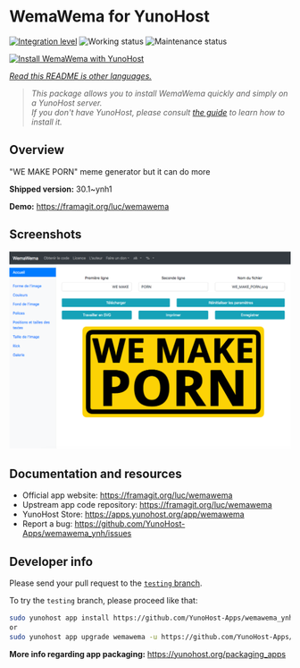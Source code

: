 <!--
N.B.: This README was automatically generated by <https://github.com/YunoHost/apps/tree/master/tools/readme_generator>
It shall NOT be edited by hand.
-->

# WemaWema for YunoHost

[![Integration level](https://dash.yunohost.org/integration/wemawema.svg)](https://dash.yunohost.org/appci/app/wemawema) ![Working status](https://ci-apps.yunohost.org/ci/badges/wemawema.status.svg) ![Maintenance status](https://ci-apps.yunohost.org/ci/badges/wemawema.maintain.svg)

[![Install WemaWema with YunoHost](https://install-app.yunohost.org/install-with-yunohost.svg)](https://install-app.yunohost.org/?app=wemawema)

*[Read this README is other languages.](./ALL_README.md)*

> *This package allows you to install WemaWema quickly and simply on a YunoHost server.*  
> *If you don't have YunoHost, please consult [the guide](https://yunohost.org/install) to learn how to install it.*

## Overview

"WE MAKE PORN" meme generator but it can do more

**Shipped version:** 30.1~ynh1

**Demo:** <https://framagit.org/luc/wemawema>

## Screenshots

![Screenshot of WemaWema](./doc/screenshots/WemaWema.png)

## Documentation and resources

- Official app website: <https://framagit.org/luc/wemawema>
- Upstream app code repository: <https://framagit.org/luc/wemawema>
- YunoHost Store: <https://apps.yunohost.org/app/wemawema>
- Report a bug: <https://github.com/YunoHost-Apps/wemawema_ynh/issues>

## Developer info

Please send your pull request to the [`testing` branch](https://github.com/YunoHost-Apps/wemawema_ynh/tree/testing).

To try the `testing` branch, please proceed like that:

```bash
sudo yunohost app install https://github.com/YunoHost-Apps/wemawema_ynh/tree/testing --debug
or
sudo yunohost app upgrade wemawema -u https://github.com/YunoHost-Apps/wemawema_ynh/tree/testing --debug
```

**More info regarding app packaging:** <https://yunohost.org/packaging_apps>
